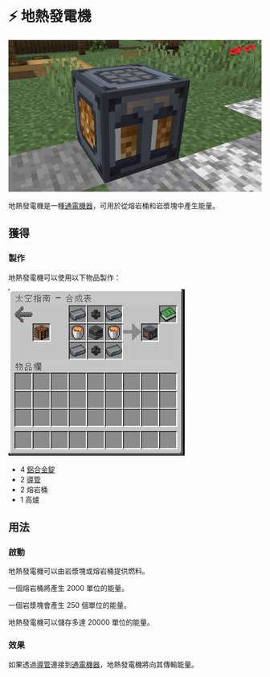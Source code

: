 # ⚡ 地熱發電機

![](<../.gitbook/assets/image (213).png>)

地熱發電機是一種[通電機器](../space/energy-systems.md)，可用於從熔岩桶和岩漿塊中產生能量。

## 獲得

### 製作

地熱發電機可以使用以下物品製作：

![](<../.gitbook/assets/image (224) (1).png>)

* 4 [鋁合金錠](aluminium-alloy-ingot.md)
* 2 [導管](Conduit.md)
* 2 熔岩桶
* 1 高爐

## 用法

### 啟動

地熱發電機可以由岩漿塊或熔岩桶提供燃料。

一個熔岩桶將產生 2000 單位的能量。

一個岩漿塊會產生 250 個單位的能量。

地熱發電機可以儲存多達 20000 單位的能量。

### 效果

如果透過[導管](Conduit.md)連接到[通電機器](../space/energy-systems.md)，地熱發電機將向其傳輸能量。
